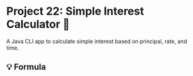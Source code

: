 # Project 22: Simple Interest Calculator 🧮

A Java CLI app to calculate simple interest based on principal, rate, and time.

## 💡 Formula
